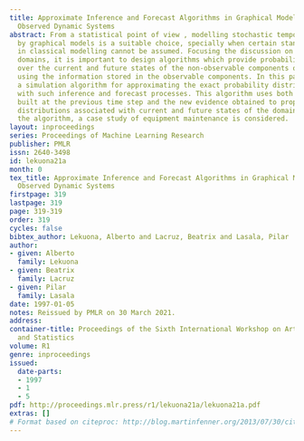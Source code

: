 ```yaml
---
title: Approximate Inference and Forecast Algorithms in Graphical Models for Partially
  Observed Dynamic Systems
abstract: From a statistical point of view , modelling stochastic temporal processes
  by graphical models is a suitable choice, specially when certain standard assumptions
  in classical modelling cannot be assumed. Focusing the discussion on partially observed
  domains, it is important to design algorithms which provide probability distributions
  over the current and future states of the non-observable components of the domain,
  using the information stored in the observable components. In this paper, we present
  a simulation algorithm for approximating the exact probability distributions associated
  with such inference and forecast processes. This algorithm uses both the probabilities
  built at the previous time step and the new evidence obtained to propose new probability
  distributions associated with current and future states of the domain. To validate
  the algorithm, a case study of equipment maintenance is considered.
layout: inproceedings
series: Proceedings of Machine Learning Research
publisher: PMLR
issn: 2640-3498
id: lekuona21a
month: 0
tex_title: Approximate Inference and Forecast Algorithms in Graphical Models for Partially
  Observed Dynamic Systems
firstpage: 319
lastpage: 319
page: 319-319
order: 319
cycles: false
bibtex_author: Lekuona, Alberto and Lacruz, Beatrix and Lasala, Pilar
author:
- given: Alberto
  family: Lekuona
- given: Beatrix
  family: Lacruz
- given: Pilar
  family: Lasala
date: 1997-01-05
notes: Reissued by PMLR on 30 March 2021.
address:
container-title: Proceedings of the Sixth International Workshop on Artificial Intelligence
  and Statistics
volume: R1
genre: inproceedings
issued:
  date-parts:
  - 1997
  - 1
  - 5
pdf: http://proceedings.mlr.press/r1/lekuona21a/lekuona21a.pdf
extras: []
# Format based on citeproc: http://blog.martinfenner.org/2013/07/30/citeproc-yaml-for-bibliographies/
---
```

